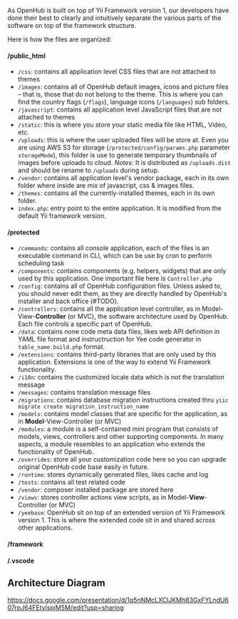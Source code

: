 As OpenHub is built on top of Yii Framework version 1, our developers have done their best to clearly and intuitively separate the various parts of the software on top of the framework structure.

Here is how the files are organized:

#### /public_html
  * `/css`: contains all application level CSS files that are not attached to themes
  * `/images`: contains all of OpenHub default images, icons and picture files – that is, those that do not belong to the theme. This is where you can find the country flags (`/flags`), language icons (`/languages`) sub folders.
  * `/javascript`: contains all application level JavaScript files that are not attached to themes
  * `/static`: this is where you store your static media file like HTML, Video, etc.
  * `/uploads`: this is where the user uploaded files will be store at. Even you are using AWS S3 for storage (`/protected/config/params.php` parameter `storageMode`), this folder is use to generate temporary thumbnails of images before uploads to cloud. _Notes:_ It is distributed as `/uploads.dist` and should be rename to `/uploads` during setup.
  * `/vendor`: contains all application level's vendor package, each in its own folder where inside are mix of javascript, css & images files.
  * `/themes`: contains all the currently-installed themes, each in its own folder.
  * `index.php`: entry point to the entire application. It is modified from the default Yii framework version.

#### /protected
  * `/commands`: contains all console application, each of the files is an executable command in CLI, which can be use by cron to perform scheduling task
  * `/components`: contains components (e.g. helpers, widgets) that are only used by this application. One important file here is `Controller.php`
  * `/config`: contains all of OpenHub configuration files. Unless asked to, you should never edit them, as they are directly handled by OpenHub's installer and back office (#TODO).
  * `/controllers`: contains all the application level controller, as in Model-View-**Controller** (or MVC), the software architecture used by OpenHub. Each file controls a specific part of OpenHub.
  * `/data`: contains none code meta data files, likes web API definition in YAML file format and instructruction for Yee code generator in `table_name.build.php` format.
  * `/extensions`: contains third-party libraries that are only used by this application. Extensions is one of the way to extend Yii Framework functionality.
  * `/i18n`: contains the customized locale data which is not the translation message
  * `/messages`: contains translation message files
  * `/migrations`: contains database migration instructions created thru `yiic migrate create migration_instruction_name`
  * `/models`: contains model classes that are specific for the application, as in **Model**-View-Controller (or MVC)
  * `/modules`: a module is a self-contained mini program that consists of models, views, controllers and other supporting components. In many aspects, a module resembles to an application who extends the functionality of OpenHub.
  * `/overrides`: store all your customization code here so you can upgrade original OpenHub code base easily in future.
  * `/runtime`: stores dynamically generated files, likes cache and log
  * `/tests`: contains all test related code 
  * `/vendor`: composer installed package are stored here
  * `/views`: stores controller actions view scripts, as in Model-**View**-Controller (or MVC)
  * `/yeebase`: OpenHub sit on top of an extended version of Yii Framework version 1. This is where the extended code sit in and shared across other applications.

#### /framework
#### /.vscode


## Architecture Diagram ##
https://docs.google.com/presentation/d/1q5nNMcLXClJKMh83GxFYLndU607rpJ64FEtylspjM5M/edit?usp=sharing